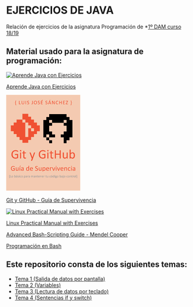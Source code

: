 # EJERCICIOS DE JAVA
Relación de ejercicios de la asignatura Programación de *[1º DAM curso 18/19](https://github.com/IESCampanillas/indice-dam-y-daw#1%C2%BA-dam)

## Material usado para la asignatura de programación:

<a href="https://leanpub.com/aprendejava">![Aprende Java con Ejercicios](https://github.com/LuisJoseSanchez/programacion/blob/master/aprendejava200.jpg)</a>

[Aprende Java con Ejercicios](https://leanpub.com/aprendejava/)

<a href="https://leanpub.com/gitygithub/">![Git y GitHub - Guía de Supervivencia](https://github.com/LuisJoseSanchez/dwes/blob/master/gitygithub200.jpg)</a>

[Git y GitHub - Guía de Supervivencia](https://leanpub.com/gitygithub/)


<a href="linux_practical_manual_31_07_2014_en.pdf">![Linux Practical Manual with Exercises](https://github.com/LuisJoseSanchez/programacion/blob/master/linuxpracticalmanual200.png)</a>

[Linux Practical Manual with Exercises](linux_practical_manual_31_07_2014_en.pdf)

[Advanced Bash-Scripting Guide - Mendel Cooper](abs-guide.pdf)

[Programación en Bash](manualbash.pdf)

## Este repositorio consta de los siguientes temas:
* [Tema 1 (Salida de datos por pantalla)](https://github.com/Jose-Robles/ejercicios-de-java/tree/master/Tema%201)
* [Tema 2 (Variables)](https://github.com/Jose-Robles/ejercicios-de-java/tree/master/Tema%202)
* [Tema 3 (Lectura de datos por teclado)](https://github.com/Jose-Robles/ejercicios-de-java/tree/master/Tema%203)
* [Tema 4 (Sentencias if y switch)](https://github.com/Jose-Robles/ejercicios-de-java/tree/master/Tema%204)

